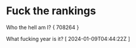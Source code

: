 # Fuck the rankings

Who the hell am I?
{ 708264 }

What fucking year is it?
[ 2024-01-09T04:44:22Z ]
